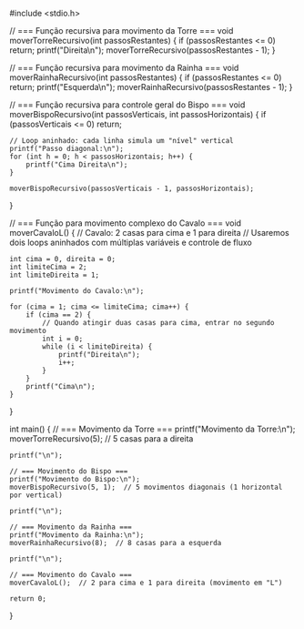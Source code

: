 #include <stdio.h>

// === Função recursiva para movimento da Torre ===
void moverTorreRecursivo(int passosRestantes) {
    if (passosRestantes <= 0) return;
    printf("Direita\n");
    moverTorreRecursivo(passosRestantes - 1);
}

// === Função recursiva para movimento da Rainha ===
void moverRainhaRecursivo(int passosRestantes) {
    if (passosRestantes <= 0) return;
    printf("Esquerda\n");
    moverRainhaRecursivo(passosRestantes - 1);
}

// === Função recursiva para controle geral do Bispo ===
void moverBispoRecursivo(int passosVerticais, int passosHorizontais) {
    if (passosVerticais <= 0) return;

    // Loop aninhado: cada linha simula um "nível" vertical
    printf("Passo diagonal:\n");
    for (int h = 0; h < passosHorizontais; h++) {
        printf("Cima Direita\n");
    }

    moverBispoRecursivo(passosVerticais - 1, passosHorizontais);
}

// === Função para movimento complexo do Cavalo ===
void moverCavaloL() {
    // Cavalo: 2 casas para cima e 1 para direita
    // Usaremos dois loops aninhados com múltiplas variáveis e controle de fluxo

    int cima = 0, direita = 0;
    int limiteCima = 2;
    int limiteDireita = 1;

    printf("Movimento do Cavalo:\n");

    for (cima = 1; cima <= limiteCima; cima++) {
        if (cima == 2) {
            // Quando atingir duas casas para cima, entrar no segundo movimento
            int i = 0;
            while (i < limiteDireita) {
                printf("Direita\n");
                i++;
            }
        }
        printf("Cima\n");
    }
}

int main() {
    // === Movimento da Torre ===
    printf("Movimento da Torre:\n");
    moverTorreRecursivo(5);  // 5 casas para a direita

    printf("\n");

    // === Movimento do Bispo ===
    printf("Movimento do Bispo:\n");
    moverBispoRecursivo(5, 1);  // 5 movimentos diagonais (1 horizontal por vertical)

    printf("\n");

    // === Movimento da Rainha ===
    printf("Movimento da Rainha:\n");
    moverRainhaRecursivo(8);  // 8 casas para a esquerda

    printf("\n");

    // === Movimento do Cavalo ===
    moverCavaloL();  // 2 para cima e 1 para direita (movimento em "L")

    return 0;
}
